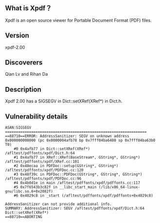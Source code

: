 ## What is Xpdf？
Xpdf is an open source viewer for Portable Document Format (PDF) files.
## Version
xpdf-2.00
## Discoverers
Qian Lv and Rihan Da
## Description
Xpdf 2.00 has a SIGSEGV in Dict::setXRef(XRef*) in Dict.h.
## Vulnerability details
```
ASAN:SIGSEGV
=================================================================
==88710==ERROR: AddressSanitizer: SEGV on unknown address 0x000000000000 (pc 0x0000004afb78 bp 0x7fff04ba6480 sp 0x7fff04ba63b0 T0)
    #0 0x4afb77 in Dict::setXRef(XRef*) /afltest/pdffonts/xpdf/Dict.h:64
    #1 0x4afb77 in XRef::XRef(BaseStream*, GString*, GString*) /afltest/pdffonts/xpdf/XRef.cc:101
    #2 0x48ecaa in PDFDoc::setup(GString*, GString*) /afltest/pdffonts/xpdf/PDFDoc.cc:120
    #3 0x48f39c in PDFDoc::PDFDoc(GString*, GString*, GString*) /afltest/pdffonts/xpdf/PDFDoc.cc:96
    #4 0x4b0d1e in main /afltest/pdffonts/xpdf/pdffonts.cc:117
    #5 0x7f6543b3c82f in __libc_start_main (/lib/x86_64-linux-gnu/libc.so.6+0x2082f)
    #6 0x4029c8 in _start (/afltest/pdffonts/xpdf/pdffonts+0x4029c8)

AddressSanitizer can not provide additional info.
SUMMARY: AddressSanitizer: SEGV /afltest/pdffonts/xpdf/Dict.h:64 Dict::setXRef(XRef*)
==88710==ABORTING
```